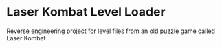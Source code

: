 # Laser Kombat Level Loader
Reverse engineering project for level files from an old puzzle game called Laser Kombat
